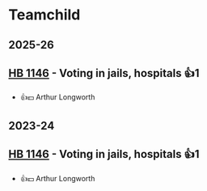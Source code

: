 # Teamchild
## 2025-26

## [HB 1146](/bill/2025-26/hb/1146/) - Voting in jails, hospitals 👍1  
* 👍💵 Arthur Longworth

## 2023-24

## [HB 1146](/bill/2023-24/hb/1146/) - Voting in jails, hospitals 👍1  
* 👍💵 Arthur Longworth
